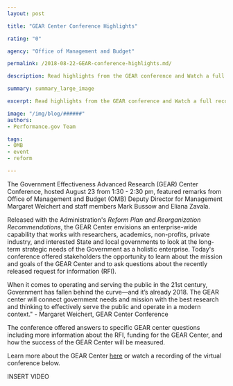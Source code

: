 ```yaml
---
layout: post

title: "GEAR Center Conference Highlights"

rating: "0"

agency: "Office of Management and Budget"

permalink: /2018-08-22-GEAR-conference-highlights.md/

description: Read highlights from the GEAR conference and Watch a full recording of the live stream.

summary: summary_large_image

excerpt: Read highlights from the GEAR conference and Watch a full recording of the live stream.

image: "/img/blog/######"
authors:
- Performance.gov Team

tags:
- OMB
- event
- reform

---
```


The Government Effectiveness Advanced Research (GEAR) Center Conference, hosted August 23 from 1:30 - 2:30 pm, featured remarks from Office of Management and Budget (OMB) Deputy Director for Management Margaret Weichert and staff members Mark Bussow and Eliana Zavala.

Released with the Administration's <i>Reform Plan and Reorganization Recommendations</i>, the GEAR Center envisions an enterprise-wide capability that works with researchers, academics, non-profits, private industry, and interested State and local governments to look at the long-term strategic needs of the Government as a holistic enterprise. Today's conference offered stakeholders the opportunity to learn about the mission and goals of the GEAR Center and to ask questions about the recently released request for information (RFI).

<div class="testimonial-blockquote">
When it comes to operating and serving the public in the 21st century, Government has fallen behind the curve—and it’s already 2018. The GEAR center will connect government needs and mission with the best research and thinking to effectively serve the public and operate in a modern context." - Margaret Weichert, GEAR Center Conference <a href="https://www.performance.gov/PMA/PMA.html"></a>


</div>

The conference offered answers to specific GEAR center questions including more information about the RFI, funding for the GEAR Center, and how the success of the GEAR Center will be measured.

Learn more about the GEAR Center [here](https://www.performance.gov/GEARcenter/index.html) or watch a recording of the virtual conference below.

INSERT VIDEO
